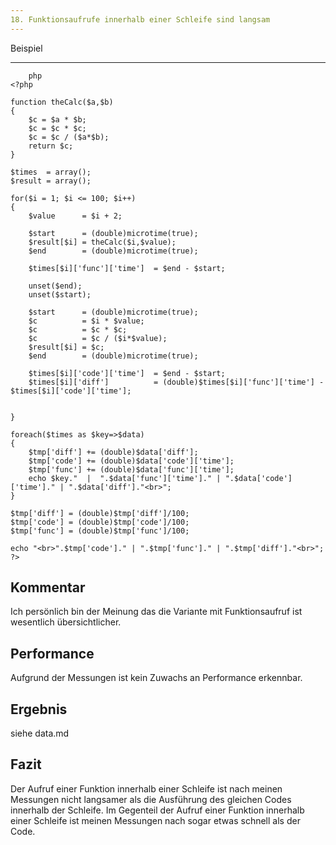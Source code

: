 ```yaml
---
18. Funktionsaufrufe innerhalb einer Schleife sind langsam
---
```


Beispiel
________
        php
	<?php
	
	function theCalc($a,$b)
	{
		$c = $a * $b;
		$c = $c * $c;
		$c = $c / ($a*$b);
		return $c;
	}
	
	$times	= array();
	$result	= array();
	
	for($i = 1; $i <= 100; $i++)
	{
		$value 		= $i + 2;
		
		$start		= (double)microtime(true);
		$result[$i]	= theCalc($i,$value);
		$end		= (double)microtime(true);
		
		$times[$i]['func']['time']  = $end - $start;
		
		unset($end);
		unset($start);
		
		$start		= (double)microtime(true);
		$c 			= $i * $value;
		$c 			= $c * $c;
		$c 			= $c / ($i*$value);
		$result[$i] = $c;
		$end		= (double)microtime(true);
			
		$times[$i]['code']['time']  = $end - $start;
		$times[$i]['diff']			= (double)$times[$i]['func']['time'] - $times[$i]['code']['time'];
	
		
	}
	
	foreach($times as $key=>$data)
	{
		$tmp['diff'] += (double)$data['diff'];
		$tmp['code'] += (double)$data['code']['time'];
		$tmp['func'] += (double)$data['func']['time'];
		echo $key."  |  ".$data['func']['time']." | ".$data['code']['time']." | ".$data['diff']."<br>";
	}
	
	$tmp['diff'] = (double)$tmp['diff']/100;
	$tmp['code'] = (double)$tmp['code']/100;
	$tmp['func'] = (double)$tmp['func']/100;
	
	echo "<br>".$tmp['code']." | ".$tmp['func']." | ".$tmp['diff']."<br>";
	?>
	
Kommentar
--------
Ich persönlich bin der Meinung das die Variante mit Funktionsaufruf ist wesentlich übersichtlicher.

Performance
-----------
Aufgrund der Messungen ist kein Zuwachs an Performance erkennbar.

Ergebnis
---------
siehe data.md

Fazit
------
Der Aufruf einer Funktion innerhalb einer Schleife ist nach meinen Messungen nicht langsamer als die Ausführung des gleichen Codes innerhalb der Schleife.
Im Gegenteil der Aufruf einer Funktion innerhalb einer Schleife ist meinen Messungen nach sogar etwas schnell als der Code.


